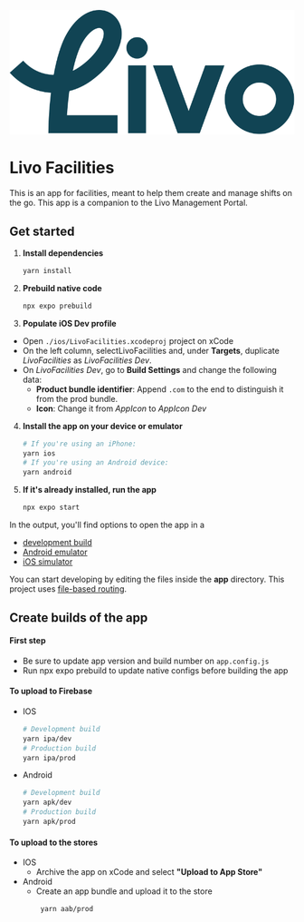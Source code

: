 
![Livo logo](./assets/store/livo.svg)


# Livo Facilities
This is an app for facilities, meant to help them create and manage shifts on the go. This app is a companion to the Livo Management Portal.


## Get started

1. **Install dependencies**
   ```bash
   yarn install
   ```
2. **Prebuild native code**

   ```bash
   npx expo prebuild
   ```
3. **Populate iOS Dev profile**
* Open `./ios/LivoFacilities.xcodeproj` project on xCode
* On the left column, selectLivoFacilities and, under **Targets**, duplicate _LivoFacilities_ as _LivoFacilities Dev_.
* On _LivoFacilities Dev_, go to **Build Settings** and change the following data:
  * **Product bundle identifier**: Append `.com` to the end to distinguish it from the prod bundle.
  * **Icon**: Change it from _AppIcon_ to _AppIcon Dev_

4. **Install the app on your device or emulator**

   ```bash
   # If you're using an iPhone:
   yarn ios
   # If you're using an Android device:
   yarn android
   ```

5. **If it's already installed, run the app**
   ```bash
   npx expo start
   ```

In the output, you'll find options to open the app in a

- [development build](https://docs.expo.dev/develop/development-builds/introduction/)
- [Android emulator](https://docs.expo.dev/workflow/android-studio-emulator/)
- [iOS simulator](https://docs.expo.dev/workflow/ios-simulator/)

You can start developing by editing the files inside the **app** directory. This project uses [file-based routing](https://docs.expo.dev/router/introduction).

## Create builds of the app

#### First step
* Be sure to update app version and build number on `app.config.js`
* Run npx expo prebuild to update native configs before building the app

#### To upload to Firebase
* IOS
   ```bash
   # Development build
   yarn ipa/dev
   # Production build
   yarn ipa/prod
   ```
* Android
    ```bash
    # Development build
    yarn apk/dev
    # Production build
    yarn apk/prod
     ```
#### To upload to the stores
* IOS
  * Archive the app on xCode and select **"Upload to App Store"**
* Android
  * Create an app bundle and upload it to the store
      ```bash
       yarn aab/prod
       ```